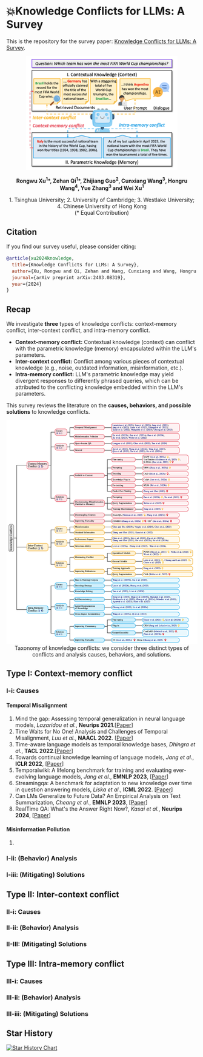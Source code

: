 # 💥Knowledge Conflicts for LLMs: A Survey


This is the repository for the survey paper: [Knowledge Conflicts for LLMs: A Survey](https://arxiv.org/abs/2403.08319).

<p align="center">
<img src="./figures/Types-of-conflicts.png" alt="Types-of-conflicts" width="400" /> <br>
</p> 

<p align="center">
<strong>
Rongwu Xu<sup>1</sup>*, Zehan Qi<sup>1</sup>*, Zhijiang Guo<sup>2</sup>, Cunxiang Wang<sup>3</sup>, Hongru Wang<sup>4</sup>, Yue Zhang<sup>3</sup> and Wei Xu<sup>1</sup>
</strong>
</p> 

<p align="center">
1. Tsinghua University; 2. University of Cambridge; 3. Westlake University; 4. Chinese University of Hong Kong<br>
 (* Equal Contribution)
</p> 

## Citation

If you find our survey useful, please consider citing:
``` bib
@article{xu2024knowledge,
  title={Knowledge Conflicts for LLMs: A Survey},
  author={Xu, Rongwu and Qi, Zehan and Wang, Cunxiang and Wang, Hongru and Zhang, Yue and Xu, Wei},
  journal={arXiv preprint arXiv:2403.08319},
  year={2024}
}
```

## Recap

We investigate **three** types of knowledge conflicts: context-memory conflict, inter-context conflict, and intra-memory conflict.

- **Context-memory conflict:** Contextual knowledge (context) can conflict with the parametric knowledge (memory) encapsulated within the LLM's parameters.
- **Inter-context conflict:** Conflict among various pieces of contextual knowledge (e.g., noise, outdated information, misinformation, etc.).
- **Intra-memory conflict:** LLM's parametric knowledge may yield divergent responses to differently phrased queries, which can be attributed to the conflicting knowledge embedded within the LLM's parameters.

This survey reviews the literature on the **causes, behaviors, and possible solutions** to knowledge conflicts.

<p align="center">
<img src="./figures/Taxonomy.png" alt="Taxonomy" width="680" /> <br>
 Taxonomy of knowledge conflicts: we consider three distinct types of conflicts and analysis causes, behaviors, and solutions.
</p>

## Type I: Context-memory conflict

### I-i: Causes

#### Temporal Misalignment

1. Mind the gap: Assessing temporal generalization in neural language models, _Lazaridou et al._, **Neurips 2021**.[[Paper](https://proceedings.neurips.cc/paper/2021/hash/f5bf0ba0a17ef18f9607774722f5698c-Abstract.html?ref=ruder.io)]
2. Time Waits for No One! Analysis and Challenges of Temporal Misalignment, _Luu et al._, **NAACL 2022**. [[Paper](https://aclanthology.org/2022.naacl-main.435/)]
3. Time-aware language models as temporal knowledge bases, _Dhingra et al._, **TACL 2022**.[[Paper](https://direct.mit.edu/tacl/article/doi/10.1162/tacl_a_00459/110012/Time-Aware-Language-Models-as-Temporal-Knowledge)]
4. Towards continual knowledge learning of language models, _Jang et al._, **ICLR 2022**, [[Paper](https://arxiv.org/abs/2110.03215)]
5. Temporalwiki: A lifelong benchmark for training and evaluating ever-evolving language models, _Jang et al._, **EMNLP 2023**, [[Paper](https://aclanthology.org/2022.emnlp-main.418/)]
6. Streamingqa: A benchmark for adaptation to new knowledge over time in question answering models, _Liska et al._, **ICML 2022**. [[Paper](https://proceedings.mlr.press/v162/liska22a.html)]
7. Can LMs Generalize to Future Data? An Empirical Analysis on Text Summarization, _Cheang et al._, **EMNLP 2023**, [[Paper](https://aclanthology.org/2023.emnlp-main.1007/)]
8. RealTime QA: What's the Answer Right Now?, _Kasai et al._, **Neurips 2024**, [[Paper](https://proceedings.neurips.cc/paper_files/paper/2023/hash/9941624ef7f867a502732b5154d30cb7-Abstract-Datasets_and_Benchmarks.html)]

#### Misinformation Pollution

1. 

### I-ii: (Behavior) Analysis

### I-iii: (Mitigating) Solutions

## Type II: Inter-context conflict

### II-i: Causes

### II-ii: (Behavior) Analysis

### II-III: (Mitigating) Solutions

## Type III: Intra-memory conflict

### III-i: Causes

### III-ii: (Behavior) Analysis

### III-iii: (Mitigating) Solutions

##  Star History  

[![Star History Chart](https://api.star-history.com/svg?repos=pillowsofwind/Knowledge-Conflicts-Survey&type=Date)](https://star-history.com/#pillowsofwind/Knowledge-Conflicts-Survey&Date)
